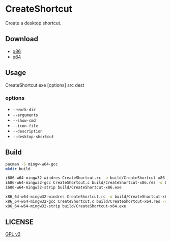 # CreateShortcut

Create a desktop shortcut.

## Download

+ [x86]
+ [x64]

[x86]: build/CreateShortcut-x86.exe
[x64]: build/CreateShortcut-x64.exe

## Usage

CreateShortcut.exe [options] src dest

### options

+ `--work-dir`
+ `--arguments`
+ `--show-cmd`
+ `--icon-file`
+ `--description`
+ `--desktop-shortcut`

## Build

```Bash
pacman -S mingw-w64-gcc
mkdir build

i686-w64-mingw32-windres CreateShortcut.rc -o build/CreateShortcut-x86.res -O coff
i686-w64-mingw32-gcc CreateShortcut.c build/CreateShortcut-x86.res -o build/CreateShortcut-x86.exe -luuid -lole32
i686-w64-mingw32-strip build/CreateShortcut-x86.exe

x86_64-w64-mingw32-windres CreateShortcut.rc -o build/CreateShortcut-x64.res -O coff
x86_64-w64-mingw32-gcc CreateShortcut.c build/CreateShortcut-x64.res -o build/CreateShortcut-x64.exe -luuid -lole32
x86_64-w64-mingw32-strip build/CreateShortcut-x64.exe
```

## LICENSE

[GPL v2]

[GPL v2]: LICENSE
